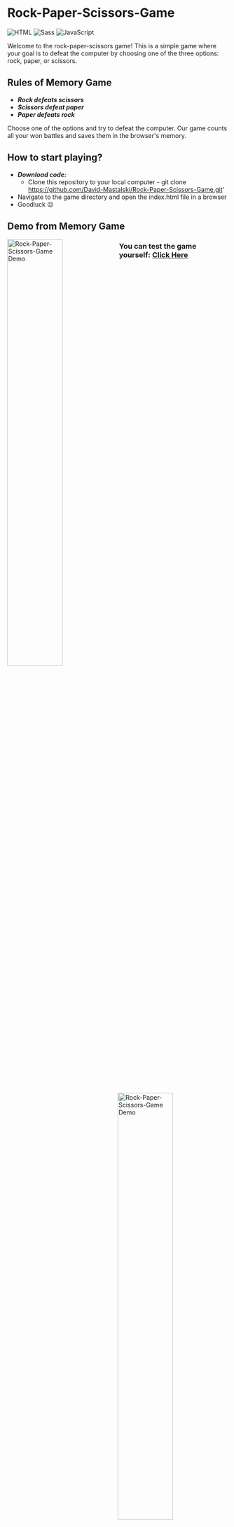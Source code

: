 # Rock-Paper-Scissors-Game

![HTML](https://img.shields.io/badge/HTML5-E34F26?style=for-the-badge&logo=html5&logoColor=white)
![Sass](https://img.shields.io/badge/Sass-CC6699?style=for-the-badge&logo=sass&logoColor=white)
![JavaScript](https://img.shields.io/badge/JavaScript-323330?style=for-the-badge&logo=javascript&logoColor=F7DF1E)

Welcome to the rock-paper-scissors game! This is a simple game where your goal is to defeat the computer by choosing one of the three options: rock, paper, or scissors.

## Rules of Memory Game
- _**Rock defeats scissors**_
- _**Scissors defeat paper**_
- _**Paper defeats rock**_

Choose one of the options and try to defeat the computer.
Our game counts all your won battles and saves them in the browser's memory.

## How to start playing? 
- _**Download code:**_
  - Clone this repository to your local computer - git clone https://github.com/David-Mastalski/Rock-Paper-Scissors-Game.git'
- Navigate to the game directory and open the index.html file in a browser
- Goodluck 😉

## Demo from Memory Game
<img align="left" src="https://github.com/David-Mastalski/Rock-Paper-Scissors-Game/blob/main/demo/video1.gif" alt="Rock-Paper-Scissors-Game Demo" width="50%">
<img align="right" src="https://github.com/David-Mastalski/Rock-Paper-Scissors-Game/blob/main/demo/video2.gif" alt="Rock-Paper-Scissors-Game Demo" width="50%">

### You can test the game yourself: [Click Here](https://david-mastalski.github.io/Rock-Paper-Scissors-Game/)
